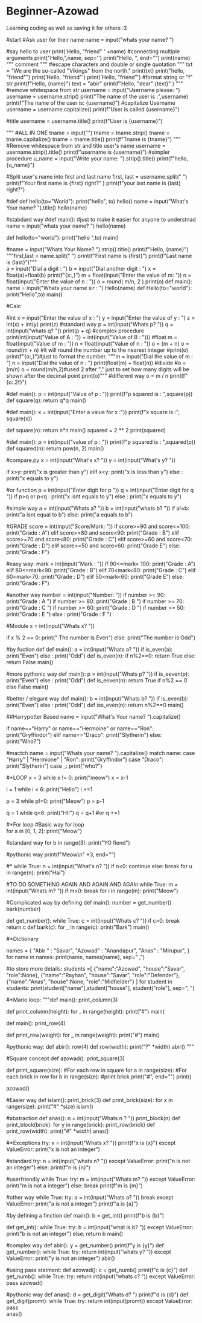 # Beginner-Azowad
Learning coding as well as saving it for others :3


#start
#Ask user for their name
name = input("whats your name? ")

#say hello to user
print('Hello, "friend" ' +name) #connecting multiple arguments
print("Hello,",name, sep='')
print("Hello, ", end="")
print(name)
"""
comment 
"""
#escape characters and double or single quotation
"""
txt = "We are the so-called \"Vikings\" from the north."
print(txt)
print("hello, \"friend\"")
print('Hello, "friend"')
print('Hello, "friend"')
#format string or "f" str
print(f"Hello, {name}")
text = "abir"
print(f"Hello, \"dear\" {text}" ) 
"""
#remove whitespace from str
username = input("Username  please: ")
username = username.strip()
print("The name of the user is :",username)
print(f"The name of the user is: {username}")
#capitalize Username
username = username.capitalize()
print(f"User is called {username}")

#title
username = username.title()
print(f"User is {username}")

""" #ALL IN ONE
tname = input("")
tname = tname.strip()
tname = tname.capitalize()
tname = tname.title()
print(f"Tname is {tname}")
"""
#Remove whitespace from str and title user's name 
username = username.strip().title()
print(f"username is {username}")
#simpler procedure
u_name = input("Write your name: ").strip().title()
print(f"hello, {u_name}")

#Split user's name into first and last name
first, last = username.split(" ")
print(f"Your first name is {first} right?" )
print(f"your last name is {last} right?")


#def 
def hello(to="World"):
    print("hello", to)
hello()
name = input("What's Your name? ").title()
hello(name)

#stabdard way
#def main(): #just to make it easier for anyone to understnad
    name = input("whats your name? ")
    hello(name)
    
def hello(to="world"):
    print("hello ",to)
main()

#name = input("Whats Your Name? ").strip().title()
print(f"Hello, {name}")
"""first,last = name.split(" ")
print(f"First name is {first}")
print(f"Last name is {last}")"""   
a = input("Dial a digit : ")
b = input("Dial another digit : ")
x = float(a)+float(b)
print(f"{x:,}")
m = float(input("Enter the value of m: "))
n = float(input("Enter the value of n : "))
o = round( m/n, 2 )
print(o)
def main():
    name = input("Whats your name sir : ")
    Hello(name)
def Hello(to="world"):
    print("Hello",to)
main()

#Calc

#int
x = input("Enter the value of x : ")
y = input("Enter the value of y : ")
z = int(x) + int(y)
print(z)
#standard way
p = int(input("Whats p? "))
q = int(input("whats q? "))
print(p + q)
#complex procedure
print(int(input("Value of A : ")) + int(input("Value of B : ")))
#float
m = float(input("Value of m : "))
n = float(input("Value of n : "))
o = (m + n)
o = round(m + n) #it will round the number up to the nearest integer
#print(o)
print(f"{o:,}")#just to format the number.
"""m = input("Dial the value of m : ")
n = input("Dial the value of n : ")
print(float(m) + float(n))
#divide
#o = (m/n)
o = round(m/n,2)#used 2 after "," just to set how many digits will be shown after the decimal point
print(o)"""
#different way
o = m / n
print(f"{o:.2f}")

#def main():
    p = int(input("Value of p : "))
    print(f"p squared is : ",square(p))
def square(q):
    return q*q
main()

#def main():
    x = int(input("Enter a value for x :"))
    print(f"x square is :", square(x))

def square(n):
    return n*n
main()
squared = 2 ** 2
print(squared)

#def main():
    p = int(input("value of p : "))
    print(f"p squared is : ",squared(p))
def squared(n):
    return pow(n, 2)
main()


#compare.py
x = int(input("What's x? "))
y = int(input("What's y? "))

if x>y:
    print("x is greater than y")
elif x<y:
    print("x is less than y")
else :
    print("x equals to y")
    
#or function
p = int(input("Enter digit for p "))
q = int(input("Enter digit for q "))
if p>q or p<q :
    print("x isnt equals to y")
else :
    print("x equals to y")
    
#simple way
a = int(input("Whats a? "))
b = int(input("whats b? "))
if a!=b:
    print("a isnt equal to b")
else: 
    print("a equals to b")

#GRADE
score = int(input("Score/Mark: "))
if score>=90 and score<=100:
    print("Grade : A")
elif score>=80 and score<90:
    print("Grade : B")
elif score>=70 and score<80:
    print("Grade : C")
elif score>=60 and score<70:
    print("Grade : D")
elif score>=50 and score<60:
    print("Grade E")
else:
    print("Grade : F")

#easy way: 
mark = int(input("Mark : "))
if 90<=mark< 100:
    print("Grade : A")
elif 80<=mark<90:
    print("Grade : B")
elif 70<mark<80:
    print("Grade : C")
elif 60<mark<70:
    print("Grade : D")
elif 50<mark<60:
    print("Grade E")
else:
    print("Grade : F")
    
#another way
number = int(input("Number: "))
if number >= 90:
    print("Grade : A ")
if number >= 80:
    print("Grade : B ")
if number >= 70:
    print("Grade : C ")
if number >= 60:
    print("Grade : D ")
if number >= 50:
    print("Grade : E ")
else :
    print("Grade : F ")


#Module
x = int(input("Whats x? "))

if x % 2 == 0:
    print(" The number is Even")
else:
    print("The number is Odd")
    
 
 #by fuction def
def main():
    a = int(input("Whats a? "))
    if is_even(a):
        print("Even")
    else :
        print("Odd")
def is_even(n):
    if n%2==0:
        return True
    else:
        return False
main()

#more pythonic way
def main():
    p = int(input("Whats p? "))
    if is_eeven(p):
        print("Even")
    else :
        print("Odd")
def is_eeven(n):
    return True if n%2 == 0 else False
main()

#better / elegant way
def main():
    b = int(input("Whats b? "))
    if is_even(b):
        print("Even")
    else :
        print("Odd")
def iss_even(n):
    return n%2==0
main()


##Harrypotter Based
name = input("What's Your name? ").capitalize()

if name=="Harry" or name=="Hermoine" or name=="Ron":
    print("Gryffindor")
elif name=="Draco":
    print("Slytherin")
else:
    print("Who?")
    
#mactch
name = input("Whats your name? ").capitalize()
match name:
    case "Harry" | "Hermione" | "Ron":
        print("Gryffindor")
    case "Draco":
        print("Slytherin")
    case _:
        print("who?")

#*LOOP
x = 3
while x != 0:
    print("meow")
    x = x-1
    
i = 1
while i < 6:
    print("Hello")
    i +=1 
    
p = 3
while p!=0:
    print("Meow")
    p = p-1
    
q = 1
while q<6:
    print("HI!")
    q = q+1
    #or q +=1


#*For loop
 #Basic way for loop   
for a in [0, 1, 2]:
    print("Meow")

#standard way
for b in range(3):
    print("YO fiend")

#pythonic way
print(f"Meow\n" *3, end="")

#*
while True:
    n = int(input("What's n? "))
    if n<0:
        continue
    else:
        break
for u in range(n):
    print("Hai")
    
#TO DO SOMETHING AGAIN AND AGAIN AND AGAIn
while True:
    m = int(input("Whats m? "))
    if m>0:
        break
for i in range(m):
    print("Meow")
    
#Complicated way by defining
def main():
    number = get_number()
    bark(number)
    
def get_number():
    while True:
        c = int(input("Whats c? "))
        if c>0:
            break
    return c
def bark(c):
    for _ in range(c):
        print("Bark")
main()

#*Dictionary

names = {
    "Abir " : "Savar",
    "Azowad" : "Anandapur",
    "Anas" : "Mirupur",
}
for name in names:
    print(name, names[name], sep=" ,")

#to store more details:
students =[
    {"name":"Azowad", "house":"Savar", "role":None},
    {"name":"Rayhan", "house":"Savar", "role":"Defender"},
    {"name":"Anas", "house":None, "role":"Midfielder"}
]
for student in students:
    print(student["name"],student["house"], student["role"], sep=", ")


#*Mario loop:
"""def main():
    print_column(3)
    
def print_column(height):
    for _ in range(height):
        print("#")
main(

def main():
    print_row(4)
    
def print_row(weight):
    for _ in range(weight):
        print("#")
main()



#pythonic way:
def abir():
    row(4)
def row(width):
    print("?" *width)
abir()
"""

#Square concept
def azowad():
    print_square(3)
    
def print_square(size):
    #For each row in square
    for a in range(size):
        #For each brick in row
        for b in range(size):
            #print brick
            print("#", end="")
        print()
        
azowad()
    
    
#Easier way
def islam():
    print_brick(3)
def print_brick(size):
    for x in range(size):
        print("#" *size)
islam()
    
    
#abstraction
def anas():
    n = int(input("Whats n ? "))
    print_block(n)
def print_block(brick):
    for y in range(brick):
        print_row(brick)
def print_row(width):
    print("#" *width)
anas()


#*Exceptions
try:
    x = int(input("Whats x? "))
    print(f"x is {x}")
except ValueError:
    print("x is not an integer") 
    
#standard 
try:
    n = int(input("whats n? "))
except ValueError:
    print("n is not an integer")
else:
    print(f"n is {n}")

#userfriendly
while True:
    try:
        m = int(input("Whats m? "))
    except ValueError:
        print("m is not a integer")
    else:
        break
print(f"m is {m}")

#other way
while True:
    try:
        a = int(input("Whats a? "))
        break
    except ValueError:
        print("a is not a integer")
print(f"a is {a}")

#by defining a finction
def main():
    b = get_int()
    print(f"b is {b}")
    
def get_int():
    while True:
        try:
            b = int(input("what is b? "))
        except ValueError:
            print("b is not an integer")
        else:
            return b
main()

#complex way
def abir():
    y = get_number()
    print(f"y is {y}")
def get_number():
    while True:
        try:
            return int(input("whats y? "))
        except ValueError:
            print("y is not an integer")
abir()

#using pass statment:
def azowad():
    c = get_numb()
    print(f"c is {c}")
def get_numb():
    while True:
        try:
            return int(input("whats c? "))
        except ValueError:
            pass
azowad()

#pythonic way
def anas():
    d = get_digit("Whats d? ")
    print(f"d is {d}")
def get_digit(promt):
    while True:
        try:
            return int(input(promt))
        except ValueError:
            pass      
anas()
